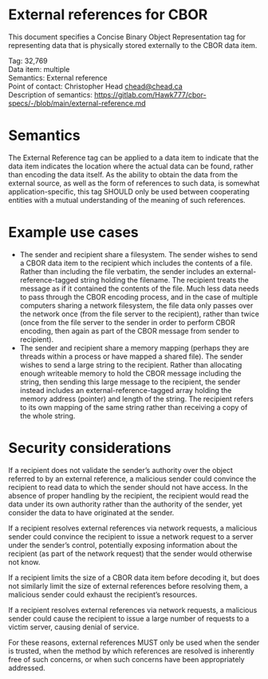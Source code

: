 # External references for CBOR

This document specifies a Concise Binary Object Representation tag for representing data that is physically stored externally to the CBOR data item.

Tag: 32,769  
Data item: multiple  
Semantics: External reference  
Point of contact: Christopher Head <chead@chead.ca>  
Description of semantics: https://gitlab.com/Hawk777/cbor-specs/-/blob/main/external-reference.md

# Semantics

The External Reference tag can be applied to a data item to indicate that the data item indicates the location where the actual data can be found, rather than encoding the data itself. As the ability to obtain the data from the external source, as well as the form of references to such data, is somewhat application-specific, this tag SHOULD only be used between cooperating entities with a mutual understanding of the meaning of such references.

# Example use cases

- The sender and recipient share a filesystem. The sender wishes to send a CBOR data item to the recipient which includes the contents of a file. Rather than including the file verbatim, the sender includes an external-reference-tagged string holding the filename. The recipient treats the message as if it contained the contents of the file. Much less data needs to pass through the CBOR encoding process, and in the case of multiple computers sharing a network filesystem, the file data only passes over the network once (from the file server to the recipient), rather than twice (once from the file server to the sender in order to perform CBOR encoding, then again as part of the CBOR message from sender to recipient).
- The sender and recipient share a memory mapping (perhaps they are threads within a process or have mapped a shared file). The sender wishes to send a large string to the recipient. Rather than allocating enough writeable memory to hold the CBOR message including the string, then sending this large message to the recipient, the sender instead includes an external-reference-tagged array holding the memory address (pointer) and length of the string. The recipient refers to its own mapping of the same string rather than receiving a copy of the whole string.

# Security considerations

If a recipient does not validate the sender’s authority over the object referred to by an external reference, a malicious sender could convince the recipient to read data to which the sender should not have access. In the absence of proper handling by the recipient, the recipient would read the data under its own authority rather than the authority of the sender, yet consider the data to have originated at the sender.

If a recipient resolves external references via network requests, a malicious sender could convince the recipient to issue a network request to a server under the sender’s control, potentially exposing information about the recipient (as part of the network request) that the sender would otherwise not know.

If a recipient limits the size of a CBOR data item before decoding it, but does not similarly limit the size of external references before resolving them, a malicious sender could exhaust the recipient’s resources.

If a recipient resolves external references via network requests, a malicious sender could cause the recipient to issue a large number of requests to a victim server, causing denial of service.

For these reasons, external references MUST only be used when the sender is trusted, when the method by which references are resolved is inherently free of such concerns, or when such concerns have been appropriately addressed.
